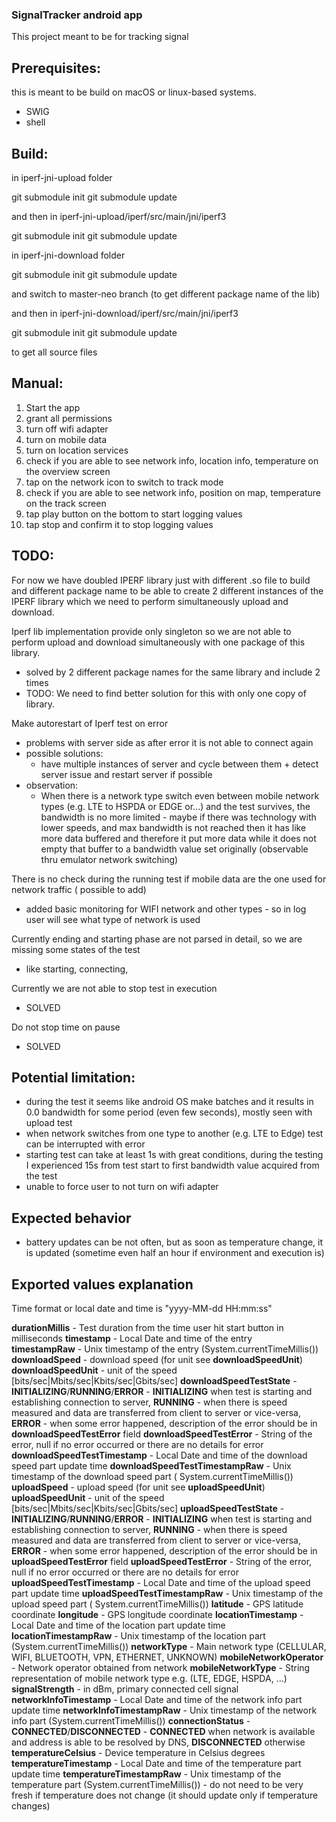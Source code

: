 ### SignalTracker android app

This project meant to be for tracking signal

## Prerequisites:

this is meant to be build on macOS or linux-based systems.

- SWIG
- shell


## Build:

in iperf-jni-upload folder

git submodule init
git submodule update

and then in iperf-jni-upload/iperf/src/main/jni/iperf3

git submodule init
git submodule update

in iperf-jni-download folder

git submodule init
git submodule update

and switch to master-neo branch (to get different package name of the lib)

and then in iperf-jni-download/iperf/src/main/jni/iperf3

git submodule init
git submodule update

to get all source files

## Manual:

1. Start the app
2. grant all permissions
3. turn off wifi adapter
4. turn on mobile data
5. turn on location services
6. check if you are able to see network info, location info, temperature on the overview screen
7. tap on the network icon to switch to track mode
8. check if you are able to see network info, position on map, temperature on the track screen
9. tap play button on the bottom to start logging values
10. tap stop and confirm it to stop logging values


## TODO:

For now we have doubled IPERF library just with different .so file to build and different package 
name to be able to create 2 different instances of the IPERF library which we need to perform 
simultaneously upload and download.

Iperf lib implementation provide only singleton so we are not able to perform upload and download 
simultaneously with one package of this library. 
- solved by 2 different package names for the same library and include 2 times 
- TODO: We need to find better solution for this with only one copy of library.

Make autorestart of Iperf test on error

- problems with server side as after error it is not able to connect again
- possible solutions:
  - have multiple instances of server and cycle between them + detect server issue and restart
    server if possible
- observation:
  - When there is a network type switch even between mobile network types (e.g. LTE to HSPDA or EDGE
    or...) and the test survives, the bandwidth is no more limited - maybe if there was technology
    with lower
    speeds, and max bandwidth is not reached then it has like more data buffered and therefore it
    put more data
    while it does not empty that buffer to a bandwidth value set originally (observable thru
    emulator network
    switching)

There is no check during the running test if mobile data are the one used for network traffic (
possible to add)

- added basic monitoring for WIFI network and other types - so in log user will see what type of
  network is used

Currently ending and starting phase are not parsed in detail, so we are missing some states of the
test
- like starting, connecting,


Currently we are not able to stop test in execution
- SOLVED

Do not stop time on pause
- SOLVED


## Potential limitation:
- during the test it seems like android OS make batches and it results in 0.0 bandwidth for some 
period (even few seconds), mostly seen with upload test
- when network switches from one type to another (e.g. LTE to Edge) test can be interrupted with
  error
- starting test can take at least 1s with great conditions, during the testing I experienced 
15s from test start to first bandwidth value acquired from the test
- unable to force user to not turn on wifi adapter

## Expected behavior

- battery updates can be not often, but as soon as temperature change, it is updated (sometime even
  half an hour if environment and execution is)

## Exported values explanation

Time format or local date and time is "yyyy-MM-dd HH:mm:ss"

**durationMillis** - Test duration from the time user hit start button in milliseconds
**timestamp** - Local Date and time of the entry  
**timestampRaw** - Unix timestamp of the entry (System.currentTimeMillis())
**downloadSpeed** - download speed (for unit see **downloadSpeedUnit**)
**downloadSpeedUnit** - unit of the speed [bits/sec|Mbits/sec|Kbits/sec|Gbits/sec]
**downloadSpeedTestState** - **INITIALIZING**/**RUNNING**/**ERROR** - **INITIALIZING** when test is
starting and establishing connection to server, **RUNNING** - when there is speed measured and data
are transferred from client to server or vice-versa, **ERROR** - when some error happened,
description of the error should be in **downloadSpeedTestError** field
**downloadSpeedTestError** - String of the error, null if no error occurred or there are no details
for error
**downloadSpeedTestTimestamp** - Local Date and time of the download speed part update time
**downloadSpeedTestTimestampRaw** - Unix timestamp of the download speed part (
System.currentTimeMillis())
**uploadSpeed** - upload speed (for unit see **uploadSpeedUnit**)
**uploadSpeedUnit** - unit of the speed [bits/sec|Mbits/sec|Kbits/sec|Gbits/sec]
**uploadSpeedTestState** - **INITIALIZING**/**RUNNING**/**ERROR** - **INITIALIZING** when test is
starting and establishing connection to server, **RUNNING** - when there is speed measured and data
are transferred from client to server or vice-versa, **ERROR** - when some error happened,
description of the error should be in **uploadSpeedTestError** field
**uploadSpeedTestError** - String of the error, null if no error occurred or there are no details
for error
**uploadSpeedTestTimestamp** - Local Date and time of the upload speed part update time
**uploadSpeedTestTimestampRaw** - Unix timestamp of the upload speed part (
System.currentTimeMillis())
**latitude** - GPS latitude coordinate
**longitude** - GPS longitude coordinate
**locationTimestamp** - Local Date and time of the location part update time
**locationTimestampRaw** - Unix timestamp of the location part (System.currentTimeMillis())
**networkType** - Main network type (CELLULAR, WIFI, BLUETOOTH, VPN, ETHERNET, UNKNOWN)
**mobileNetworkOperator** - Network operator obtained from network
**mobileNetworkType** - String representation of mobile network type e.g. (LTE, EDGE, HSPDA, ...)
**signalStrength** - in dBm, primary connected cell signal
**networkInfoTimestamp** - Local Date and time of the network info part update time
**networkInfoTimestampRaw** - Unix timestamp of the network info part (System.currentTimeMillis())
**connectionStatus** - **CONNECTED**/**DISCONNECTED** - **CONNECTED** when network is available and
address is able to be resolved by DNS, **DISCONNECTED** otherwise
**temperatureCelsius** - Device temperature in Celsius degrees
**temperatureTimestamp** - Local Date and time of the temperature part update time
**temperatureTimestampRaw** - Unix timestamp of the temperature part (System.currentTimeMillis()) -
do not need to be very fresh if temperature does not change (it should update only if temperature
changes)
